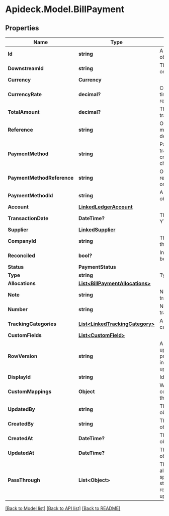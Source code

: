 # Apideck.Model.BillPayment

## Properties

Name | Type | Description | Notes
------------ | ------------- | ------------- | -------------
**Id** | **string** | A unique identifier for an object. | [readonly] 
**DownstreamId** | **string** | The third-party API ID of original entity | [optional] [readonly] 
**Currency** | **Currency** |  | [optional] 
**CurrencyRate** | **decimal?** | Currency Exchange Rate at the time entity was recorded/generated. | [optional] 
**TotalAmount** | **decimal?** | The total amount of the transaction | 
**Reference** | **string** | Optional transaction reference message ie: Debit remittance detail. | [optional] 
**PaymentMethod** | **string** | Payment method used for the transaction, such as cash, credit card, bank transfer, or check | [optional] 
**PaymentMethodReference** | **string** | Optional reference message returned by payment method on processing | [optional] 
**PaymentMethodId** | **string** | A unique identifier for an object. | [optional] 
**Account** | [**LinkedLedgerAccount**](LinkedLedgerAccount.md) |  | [optional] 
**TransactionDate** | **DateTime?** | The date of the transaction - YYYY:MM::DDThh:mm:ss.sTZD | 
**Supplier** | [**LinkedSupplier**](LinkedSupplier.md) |  | [optional] 
**CompanyId** | **string** | The company or subsidiary id the transaction belongs to | [optional] 
**Reconciled** | **bool?** | Indicates if the transaction has been reconciled. | [optional] 
**Status** | **PaymentStatus** |  | [optional] 
**Type** | **string** | Type of payment | [optional] 
**Allocations** | [**List&lt;BillPaymentAllocations&gt;**](BillPaymentAllocations.md) |  | [optional] 
**Note** | **string** | Note associated with the transaction | [optional] 
**Number** | **string** | Number associated with the transaction | [optional] 
**TrackingCategories** | [**List&lt;LinkedTrackingCategory&gt;**](LinkedTrackingCategory.md) | A list of linked tracking categories. | [optional] 
**CustomFields** | [**List&lt;CustomField&gt;**](CustomField.md) |  | [optional] 
**RowVersion** | **string** | A binary value used to detect updates to a object and prevent data conflicts. It is incremented each time an update is made to the object. | [optional] 
**DisplayId** | **string** | Id to be displayed. | [optional] 
**CustomMappings** | **Object** | When custom mappings are configured on the resource, the result is included here. | [optional] [readonly] 
**UpdatedBy** | **string** | The user who last updated the object. | [optional] [readonly] 
**CreatedBy** | **string** | The user who created the object. | [optional] [readonly] 
**CreatedAt** | **DateTime?** | The date and time when the object was created. | [optional] [readonly] 
**UpdatedAt** | **DateTime?** | The date and time when the object was last updated. | [optional] [readonly] 
**PassThrough** | **List&lt;Object&gt;** | The pass_through property allows passing service-specific, custom data or structured modifications in request body when creating or updating resources. | [optional] 

[[Back to Model list]](../README.md#documentation-for-models) [[Back to API list]](../README.md#documentation-for-api-endpoints) [[Back to README]](../README.md)

